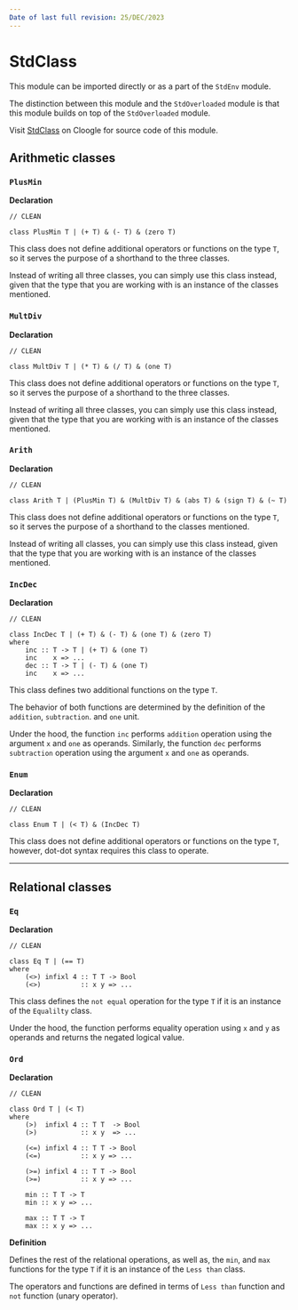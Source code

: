 ```yaml
---
Date of last full revision: 25/DEC/2023
---
```


# StdClass

This module can be imported directly or as a part of the `StdEnv` module.

The distinction between this module and the `StdOverloaded` module is that this module builds on top of the `StdOverloaded` module.

Visit [StdClass](https://cloogle.org/src/#base-stdenv/StdClass;icl;line=1) on Cloogle for source code of this module.

## Arithmetic classes

### `PlusMin`

**Declaration**

```clean
// CLEAN

class PlusMin T | (+ T) & (- T) & (zero T)
```

This class does not define additional operators or functions on the type `T`, so it serves the purpose of a shorthand to the three classes.

Instead of writing all three classes, you can simply use this class instead, given that the type that you are working with is an instance of the classes mentioned.

### `MultDiv`

**Declaration**

```clean
// CLEAN

class MultDiv T | (* T) & (/ T) & (one T)
```

This class does not define additional operators or functions on the type `T`, so it serves the purpose of a shorthand to the three classes.

Instead of writing all three classes, you can simply use this class instead, given that the type that you are working with is an instance of the classes mentioned.

### `Arith`

**Declaration**

```clean
// CLEAN

class Arith T | (PlusMin T) & (MultDiv T) & (abs T) & (sign T) & (~ T)
```

This class does not define additional operators or functions on the type `T`, so it serves the purpose of a shorthand to the classes mentioned.

Instead of writing all classes, you can simply use this class instead, given that the type that you are working with is an instance of the classes mentioned.

### `IncDec`

**Declaration**

```clean
// CLEAN

class IncDec T | (+ T) & (- T) & (one T) & (zero T)
where
    inc :: T -> T | (+ T) & (one T)
    inc    x => ...
    dec :: T -> T | (- T) & (one T)
    inc    x => ...
```

This class defines two additional functions on the type `T`.

The behavior of both functions are determined by the definition of the `addition`, `subtraction`. and `one` unit.

Under the hood, the function `inc` performs `addition` operation using the argument `x` and `one` as operands.
Similarly, the function `dec` performs `subtraction` operation using the argument `x` and `one` as operands.

### `Enum`

**Declaration**

```clean
// CLEAN

class Enum T | (< T) & (IncDec T)
```

This class does not define additional operators or functions on the type `T`, however, dot-dot syntax requires this class to operate.

---

## Relational classes

### `Eq`

**Declaration**

```clean
// CLEAN

class Eq T | (== T)
where
    (<>) infixl 4 :: T T -> Bool
    (<>)          :: x y => ...
```

This class defines the `not equal` operation for the type `T` if it is an instance of the `Equalilty` class.

Under the hood, the function performs equality operation using `x` and `y` as operands and returns the negated logical value.

### `Ord`

**Declaration**

```clean
// CLEAN

class Ord T | (< T)
where
    (>)  infixl 4 :: T T  -> Bool
    (>)           :: x y  => ...
    
	(<=) infixl 4 :: T T -> Bool
	(<=)          :: x y => ...
	
    (>=) infixl 4 :: T T -> Bool
	(>=)          :: x y => ...
    
    min :: T T -> T
    min :: x y => ...
    
    max :: T T -> T
    max :: x y => ...
```

**Definition**

Defines the rest of the relational operations, as well as, the `min`, and `max` functions for the type `T` if it is an instance of the `Less than` class.

The operators and functions are defined in terms of `Less than` function and `not` function (unary operator).
